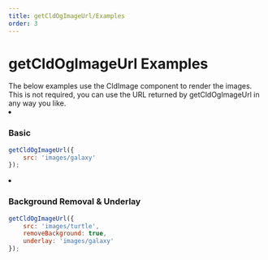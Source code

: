```yaml
---
title: getCldOgImageUrl/Examples
order: 3
---
```


<script>
    import ImageGrid from '$lib/components/ImageGrid.svelte';
    import Callout from '$lib/components/Callout.svelte'
    import { CldImage, getCldOgImageUrl } from 'svelte-cloudinary'

    const OG_IMAGE_WIDTH = 2400;
    const OG_IMAGE_WIDTH_RESIZE = 1200;
    const OG_IMAGE_HEIGHT = 1254;
</script>

# getCldOgImageUrl Examples

<Callout emoji={false}>
  The below examples use the CldImage component to render the images. This is not required, you can use the URL returned by getCldOgImageUrl in any way you like.
</Callout>

<ImageGrid>
<li>
  <CldImage
    src={getCldOgImageUrl({
      src: `images/galaxy`,
    })}
    width={OG_IMAGE_WIDTH}
    height={OG_IMAGE_HEIGHT}
    sizes="(max-width: 480px) 100vw, 50vw"
    alt=""
    preserveTransformations
  />

### Basic

```js
getCldOgImageUrl({
	src: 'images/galaxy'
});
```

</li>
<li>
  <CldImage
    src={getCldOgImageUrl({
      src: `images/turtle`,
      removeBackground: true,
      underlay: `images/galaxy`,
    })}
    width={OG_IMAGE_WIDTH}
    height={OG_IMAGE_HEIGHT}
    sizes="(max-width: 480px) 100vw, 50vw"
    alt=""
    preserveTransformations
  />

### Background Removal & Underlay

```js
getCldOgImageUrl({
	src: 'images/turtle',
	removeBackground: true,
	underlay: 'images/galaxy'
});
```

</li>
</ImageGrid>
